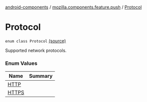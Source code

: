 [android-components](../../index.md) / [mozilla.components.feature.push](../index.md) / [Protocol](./index.md)

# Protocol

`enum class Protocol` [(source)](https://github.com/mozilla-mobile/android-components/blob/master/components/feature/push/src/main/java/mozilla/components/feature/push/AutoPushFeature.kt#L336)

Supported network protocols.

### Enum Values

| Name | Summary |
|---|---|
| [HTTP](-h-t-t-p.md) |  |
| [HTTPS](-h-t-t-p-s.md) |  |
